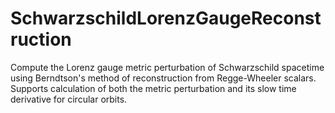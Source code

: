 # SchwarzschildLorenzGaugeReconstruction
Compute the Lorenz gauge metric perturbation of Schwarzschild spacetime using Berndtson's method of reconstruction from Regge-Wheeler scalars. Supports calculation of both the metric perturbation and its slow time derivative for circular orbits.
